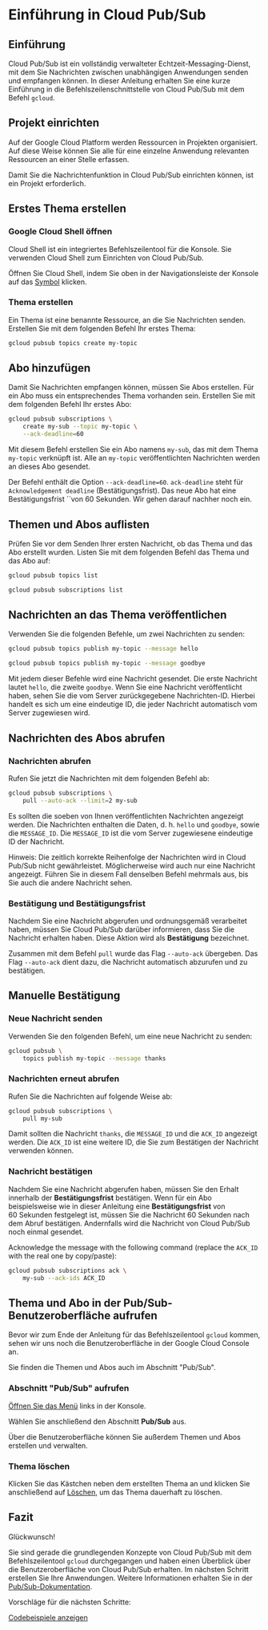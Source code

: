 # Einführung in Cloud Pub/Sub

<walkthrough-tutorial-url url="https://cloud.google.com/pubsub/quickstart-console"></walkthrough-tutorial-url></walkthrough-test-start-page>

<walkthrough-devshell-precreate></walkthrough-devshell-precreate>

## Einführung

Cloud Pub/Sub ist ein vollständig verwalteter Echtzeit-Messaging-Dienst, mit dem Sie Nachrichten zwischen unabhängigen Anwendungen senden und empfangen können. In dieser Anleitung erhalten Sie eine kurze Einführung in die Befehlszeilenschnittstelle von Cloud Pub/Sub mit dem Befehl `gcloud`.

## Projekt einrichten

Auf der Google Cloud Platform werden Ressourcen in Projekten organisiert. Auf diese Weise können Sie alle für eine einzelne Anwendung relevanten Ressourcen an einer Stelle erfassen.

Damit Sie die Nachrichtenfunktion in Cloud Pub/Sub einrichten können, ist ein Projekt erforderlich.

<walkthrough-project-setup></walkthrough-project-setup>

## Erstes Thema erstellen

### Google Cloud Shell öffnen

Cloud Shell ist ein integriertes Befehlszeilentool für die Konsole. Sie verwenden Cloud Shell zum Einrichten von Cloud Pub/Sub.

Öffnen Sie Cloud Shell, indem Sie oben in der Navigationsleiste der Konsole auf das<walkthrough-cloud-shell-icon></walkthrough-cloud-shell-icon> [Symbol][spotlight-open-devshell] klicken.

### Thema erstellen

Ein Thema ist eine benannte Ressource, an die Sie Nachrichten senden. Erstellen Sie mit dem folgenden Befehl Ihr erstes Thema:

```bash
gcloud pubsub topics create my-topic
```

## Abo hinzufügen

Damit Sie Nachrichten empfangen können, müssen Sie Abos erstellen. Für ein Abo muss ein entsprechendes Thema vorhanden sein. Erstellen Sie mit dem folgenden Befehl Ihr erstes Abo:

```bash
gcloud pubsub subscriptions \
    create my-sub --topic my-topic \
    --ack-deadline=60
```

Mit diesem Befehl erstellen Sie ein Abo namens `my-sub`, das mit dem Thema `my-topic` verknüpft ist. Alle an `my-topic` veröffentlichten Nachrichten werden an dieses Abo gesendet.

Der Befehl enthält die Option `--ack-deadline=60`. `ack-deadline` steht für 
`Acknowledgement deadline` (Bestätigungsfrist). Das neue Abo hat eine Bestätigungsfrist ``von 60 Sekunden. Wir gehen darauf nachher noch ein.

## Themen und Abos auflisten

Prüfen Sie vor dem Senden Ihrer ersten Nachricht, ob das Thema und das Abo erstellt wurden. Listen Sie mit dem folgenden Befehl das Thema und das Abo auf:

```bash
gcloud pubsub topics list
```

```bash
gcloud pubsub subscriptions list
```

## Nachrichten an das Thema veröffentlichen

Verwenden Sie die folgenden Befehle, um zwei Nachrichten zu senden:

```bash
gcloud pubsub topics publish my-topic --message hello
```

```bash
gcloud pubsub topics publish my-topic --message goodbye
```

Mit jedem dieser Befehle wird eine Nachricht gesendet. Die erste Nachricht lautet `hello`, die zweite `goodbye`. Wenn Sie eine Nachricht veröffentlicht haben, sehen Sie die vom Server zurückgegebene Nachrichten-ID. Hierbei handelt es sich um eine eindeutige ID, die jeder Nachricht automatisch vom Server zugewiesen wird.

## Nachrichten des Abos abrufen

### Nachrichten abrufen

Rufen Sie jetzt die Nachrichten mit dem folgenden Befehl ab:

```bash
gcloud pubsub subscriptions \
    pull --auto-ack --limit=2 my-sub
```

Es sollten die soeben von Ihnen veröffentlichten Nachrichten angezeigt werden. Die Nachrichten enthalten die Daten, d. h. `hello` und `goodbye`, sowie die `MESSAGE_ID`. Die `MESSAGE_ID` ist die vom Server zugewiesene eindeutige ID der Nachricht.

Hinweis: Die zeitlich korrekte Reihenfolge der Nachrichten wird in Cloud Pub/Sub nicht gewährleistet. Möglicherweise wird auch nur eine Nachricht angezeigt. Führen Sie in diesem Fall denselben Befehl mehrmals aus, bis Sie auch die andere Nachricht sehen.

### Bestätigung und Bestätigungsfrist

Nachdem Sie eine Nachricht abgerufen und ordnungsgemäß verarbeitet haben, müssen Sie Cloud Pub/Sub darüber informieren, dass Sie die Nachricht erhalten haben. Diese Aktion wird als **Bestätigung** bezeichnet.

Zusammen mit dem Befehl `pull` wurde das Flag `--auto-ack` übergeben.
Das Flag `--auto-ack` dient dazu, die Nachricht automatisch abzurufen und zu bestätigen.

## Manuelle Bestätigung

### Neue Nachricht senden

Verwenden Sie den folgenden Befehl, um eine neue Nachricht zu senden:

```bash
gcloud pubsub \
    topics publish my-topic --message thanks
```

### Nachrichten erneut abrufen

Rufen Sie die Nachrichten auf folgende Weise ab:

```bash
gcloud pubsub subscriptions \
    pull my-sub
```

Damit sollten die Nachricht `thanks`, die `MESSAGE_ID` und die `ACK_ID` angezeigt werden.
Die `ACK_ID` ist eine weitere ID, die Sie zum Bestätigen der Nachricht verwenden können.

### Nachricht bestätigen

Nachdem Sie eine Nachricht abgerufen haben, müssen Sie den Erhalt innerhalb der **Bestätigungsfrist** bestätigen. Wenn für ein Abo beispielsweise wie in dieser Anleitung eine **Bestätigungsfrist** von 60 Sekunden festgelegt ist, müssen Sie die Nachricht 60 Sekunden nach dem Abruf bestätigen. Andernfalls wird die Nachricht von Cloud Pub/Sub noch einmal gesendet.

Acknowledge the message with the following command (replace the `ACK_ID` with
the real one by copy/paste):

```bash
gcloud pubsub subscriptions ack \
    my-sub --ack-ids ACK_ID
```

## Thema und Abo in der Pub/Sub-Benutzeroberfläche aufrufen

Bevor wir zum Ende der Anleitung für das Befehlszeilentool `gcloud` kommen, sehen wir uns noch die Benutzeroberfläche in der Google Cloud Console an.

Sie finden die Themen und Abos auch im Abschnitt "Pub/Sub".

### Abschnitt "Pub/Sub" aufrufen

[Öffnen Sie das Menü][spotlight-console-menu] links in der Konsole.

Wählen Sie anschließend den Abschnitt **Pub/Sub** aus.

<walkthrough-menu-navigation sectionid="CLOUDPUBSUB_SECTION"></walkthrough-menu-navigation>

Über die Benutzeroberfläche können Sie außerdem Themen und Abos erstellen und verwalten.

### Thema löschen

Klicken Sie das Kästchen neben dem erstellten Thema an und klicken Sie anschließend auf [Löschen][spotlight-delete-button], um das Thema dauerhaft zu löschen.

## Fazit

Glückwunsch!

<walkthrough-conclusion-trophy></walkthrough-conclusion-trophy>

Sie sind gerade die grundlegenden Konzepte von Cloud Pub/Sub mit dem Befehlszeilentool `gcloud` durchgegangen und haben einen Überblick über die Benutzeroberfläche von Cloud Pub/Sub erhalten. Im nächsten Schritt erstellen Sie Ihre Anwendungen. Weitere Informationen erhalten Sie in der [Pub/Sub-Dokumentation][pubsub-docs].

Vorschläge für die nächsten Schritte:

[Codebeispiele anzeigen](https://cloud.google.com/pubsub/docs/quickstart-client-libraries)

[pubsub-docs]: https://cloud.google.com/pubsub/docs/
[spotlight-console-menu]: walkthrough://spotlight-pointer?spotlightId=console-nav-menu
[spotlight-delete-button]: walkthrough://spotlight-pointer?cssSelector=.p6n-icon-delete
[spotlight-open-devshell]: walkthrough://spotlight-pointer?spotlightId=devshell-activate-button
